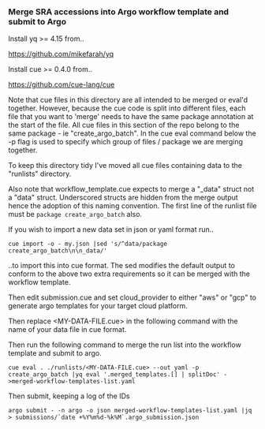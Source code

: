 ### Merge SRA accessions into Argo workflow template and submit to Argo 

Install yq >= 4.15 from.. 

https://github.com/mikefarah/yq

Install cue >= 0.4.0 from.. 

https://github.com/cue-lang/cue

Note that cue files in this directory are all intended to be merged or eval'd together. However, because the cue code is split into different files, each file that you want to 'merge' needs to have the same package annotation at the start of the file. All cue files in this section of the repo belong to the same package - ie "create_argo_batch". In the cue eval command below the -p flag is used to specify which group of files / package we are merging together.  

To keep this directory tidy I've moved all cue files containing data to the "runlists" directory. 

Also note that workflow_template.cue expects to merge a "_data" struct not a "data" struct. Underscored structs are hidden from the merge output hence the adoption of this naming convention. The first line of the runlist file must be `package create_argo_batch` also.

If you wish to import a new data set in json or yaml format run..

```
cue import -o - my.json |sed 's/^data/package create_argo_batch\n\n_data/'
```

..to import this into cue format. The sed modifies the default output to conform to the above two extra requirements so it can be merged with the workflow template. 

Then edit submission.cue and set cloud_provider to either "aws" or "gcp" to generate argo templates for your target cloud platform. 

Then replace <MY-DATA-FILE.cue> in the following command with the name of your data file in cue format. 

Then run the following command to merge the run list into the workflow template and submit to argo.

```
cue eval . ./runlists/<MY-DATA-FILE.cue> --out yaml -p create_argo_batch |yq eval '.merged_templates.[] | splitDoc' - >merged-workflow-templates-list.yaml
```
Then submit, keeping a log of the IDs
```
argo submit - -n argo -o json merged-workflow-templates-list.yaml |jq > submissions/`date +%Y%m%d-%k%M`.argo_submission.json
```
